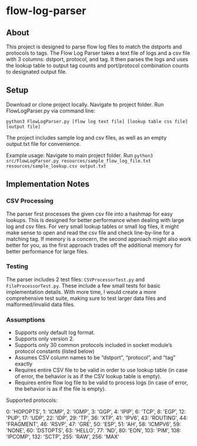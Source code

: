 # flow-log-parser

## About
This project is designed to parse flow log files to match the dstports and protocols to tags. The Flow Log Parser takes a text file of logs and a csv file with 3 columns: dstport, protocol, and tag. It then parses the logs and uses the lookup table to output tag counts and port/protocol combination counts to designated output file. 

## Setup
Download or clone project locally.
Navigate to project folder. 
Run FlowLogParser.py via command line: 

`python3 FlowLogParser.py [flow log text file] [lookup table css file] [output file]`

The project includes sample log and csv files, as well as an empty output.txt file for convenience.


Example usage: Navigate to main project folder. Run `python3 src/FlowLogParser.py resources/sample_flow_log_file.txt resources/sample_lookup.csv output.txt`

## Implementation Notes

### CSV Processing
The parser first processes the given csv file into a hashmap for easy lookups. This is designed for better performance when dealing with large log and csv files. For very small lookup tables or small log files, it might make sense to open and read the csv file and check line-by-line for a matching tag. If memory is a concern, the second approach might also work better for you, as the first approach trades off the additional memory for better performance for large files. 

### Testing
The parser includes 2 test files: `CSVProcessorTest.py` and `FileProcessorTest.py`. These include a few small tests for basic implementation details. With more time, I would create a more comprehensive test suite, making sure to test larger data files and malformed/invalid data files.


### Assumptions
- Supports only default log format.
- Supports only version 2.
- Supports only 30 common protocols included in socket module’s protocol constants (listed below)
- Assumes CSV column names to be “dstport”, “protocol”, and “tag” exactly
- Requires entire CSV file to be valid in order to use lookup table (in case of error, the behavior is as if the CSV lookup table is empty).
- Requires entire flow log file to be valid to process logs (in case of error, the behavior is as if the file is empty).

Supported protocols:

0: 'HOPOPTS',
 1: 'ICMP',
 2: 'IGMP',
 3: 'GGP',
 4: 'IPIP',
 6: 'TCP',
 8: 'EGP',
 12: 'PUP',
 17: 'UDP',
 22: 'IDP',
 29: 'TP',
 36: 'XTP',
 41: 'IPV6',
 43: 'ROUTING',
 44: 'FRAGMENT',
 46: 'RSVP',
 47: 'GRE',
 50: 'ESP',
 51: 'AH',
 58: 'ICMPV6',
 59: 'NONE',
 60: 'DSTOPTS',
 63: 'HELLO',
 77: 'ND',
 80: 'EON',
 103: 'PIM',
 108: 'IPCOMP',
 132: 'SCTP',
 255: 'RAW',
 256: 'MAX'

